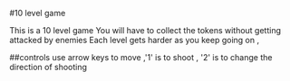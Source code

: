 #10 level game 

This is a 10 level game 
You will have to collect the tokens without getting attacked by enemies 
Each level gets harder as you keep going on ,

##controls 
use arrow keys to move 
,'1' is to shoot ,
'2' is to change the direction of shooting 
